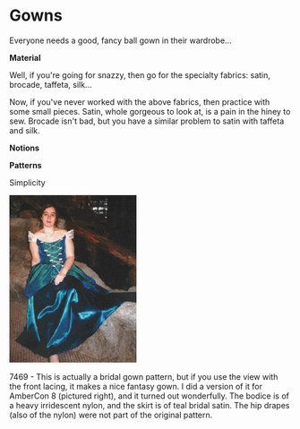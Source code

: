 # Gowns

Everyone needs a good, fancy ball gown in their wardrobe...

**Material**

Well, if you're going for snazzy, then go for the specialty fabrics: satin, brocade, taffeta, silk...

Now, if you've never worked with the above fabrics, then practice with some small pieces. Satin, whole gorgeous to look at, is a pain in the hiney to sew. Brocade isn't bad, but you have a similar problem to satin with taffeta and silk.

**Notions**

**Patterns**

Simplicity

![3jac97.gif](3jac97.gif)

7469 - This is actually a bridal gown pattern, but if you use the view with the front lacing, it makes a nice fantasy gown. I did a version of it for AmberCon 8 (pictured right), and it turned out wonderfully. The bodice is of a heavy irridescent nylon, and the skirt is of teal bridal satin. The hip drapes (also of the nylon) were not part of the original pattern.